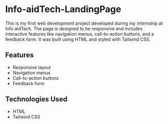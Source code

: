 # Info-aidTech-LandingPage
This is my first web development project developed during my internship at Info aidTech. The page is designed to be responsive and includes interactive features like navigation menus, call-to-action buttons, and a feedback form. It was built using HTML and styled with Tailwind CSS.

## Features
- Responsive layout
- Navigation menus
- Call-to-action buttons
- Feedback form
## Technologies Used
- HTML
- Tailwind CSS
